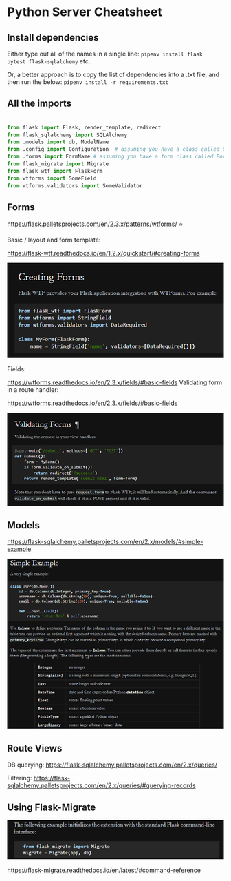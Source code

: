 # Python Server Cheatsheet

## Install dependencies
Either type out all of the names in a single line:
`pipenv install flask pytest flask-sqlalchemy` etc..

Or, a better approach is to copy the list of dependencies into a .txt file, and then run the below:
`pipenv install -r requirements.txt`


## All the imports
```python

from flask import Flask, render_template, redirect
from flask_sqlalchemy import SQLAlchemy
from .models import db, ModelName
from .config import Configuration  # assuming you have a class called Configuration in a file called config.py
from .forms import FormName # assuming you have a form class called FormName in a file called forms.py
from flask_migrate import Migrate
from flask_wtf import FlaskForm
from wtforms import SomeField
from wtforms.validators import SomeValidator
```
## Forms

https://flask.palletsprojects.com/en/2.3.x/patterns/wtforms/ ⭐

Basic / layout and form template:

https://flask-wtf.readthedocs.io/en/1.2.x/quickstart/#creating-forms

![alt text](images/image.png)

Fields:

https://wtforms.readthedocs.io/en/2.3.x/fields/#basic-fields
Validating form in a route handler:

https://wtforms.readthedocs.io/en/2.3.x/fields/#basic-fields

![alt text](images/image-2.png)


## Models

https://flask-sqlalchemy.palletsprojects.com/en/2.x/models/#simple-example

![alt text](images/image-4.png)


## Route Views

DB querying:
https://flask-sqlalchemy.palletsprojects.com/en/2.x/queries/


Filtering:
https://flask-sqlalchemy.palletsprojects.com/en/2.x/queries/#querying-records
## Using Flask-Migrate
![alt text](images/image-5.png)

https://flask-migrate.readthedocs.io/en/latest/#command-reference
